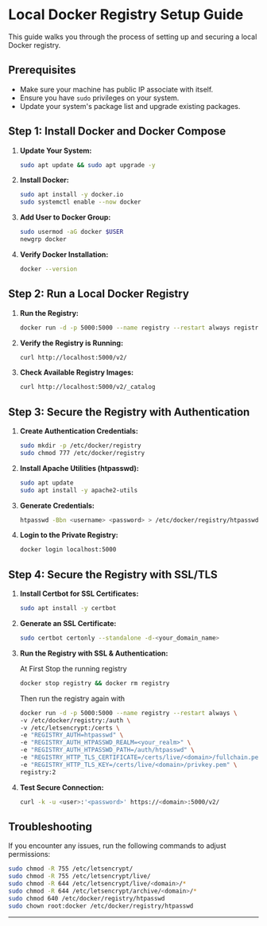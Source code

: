 
# Local Docker Registry Setup Guide

This guide walks you through the process of setting up and securing a local Docker registry.

## Prerequisites

- Make sure your machine has public IP associate with itself.
- Ensure you have `sudo` privileges on your system.
- Update your system's package list and upgrade existing packages.

## Step 1: Install Docker and Docker Compose

1. **Update Your System:**
   ```bash
   sudo apt update && sudo apt upgrade -y
   ```

2. **Install Docker:**
   ```bash
   sudo apt install -y docker.io
   sudo systemctl enable --now docker
   ```

3. **Add User to Docker Group:**
   ```bash
   sudo usermod -aG docker $USER
   newgrp docker
   ```

4. **Verify Docker Installation:**
   ```bash
   docker --version
   ```

## Step 2: Run a Local Docker Registry

1. **Run the Registry:**
   ```bash
   docker run -d -p 5000:5000 --name registry --restart always registry:2
   ```

2. **Verify the Registry is Running:**
   ```bash
   curl http://localhost:5000/v2/
   ```

3. **Check Available Registry Images:**
   ```bash
   curl http://localhost:5000/v2/_catalog
   ```

## Step 3: Secure the Registry with Authentication

1. **Create Authentication Credentials:**
   ```bash
   sudo mkdir -p /etc/docker/registry
   sudo chmod 777 /etc/docker/registry
   ```

2. **Install Apache Utilities (htpasswd):**
   ```bash
   sudo apt update
   sudo apt install -y apache2-utils
   ```

3. **Generate Credentials:**
   ```bash
   htpasswd -Bbn <username> <password> > /etc/docker/registry/htpasswd
   ```

4. **Login to the Private Registry:**
   ```bash
   docker login localhost:5000
   ```

## Step 4: Secure the Registry with SSL/TLS

1. **Install Certbot for SSL Certificates:**
   ```bash
   sudo apt install -y certbot
   ```

2. **Generate an SSL Certificate:**
   ```bash
   sudo certbot certonly --standalone -d-<your_domain_name>
   ```

3. **Run the Registry with SSL & Authentication:**

   At First Stop the running registry 

   ```bash
   docker stop registry && docker rm registry
   ```

   Then run the registry again with 

   ```bash
   docker run -d -p 5000:5000 --name registry --restart always \
   -v /etc/docker/registry:/auth \
   -v /etc/letsencrypt:/certs \
   -e "REGISTRY_AUTH=htpasswd" \
   -e "REGISTRY_AUTH_HTPASSWD_REALM=<your_realm>" \
   -e "REGISTRY_AUTH_HTPASSWD_PATH=/auth/htpasswd" \
   -e "REGISTRY_HTTP_TLS_CERTIFICATE=/certs/live/<domain>/fullchain.pem" \
   -e "REGISTRY_HTTP_TLS_KEY=/certs/live/<domain>/privkey.pem" \
   registry:2
   ```

4. **Test Secure Connection:**
   ```bash
   curl -k -u <user>:'<password>' https://<domain>:5000/v2/
   ```

## Troubleshooting

If you encounter any issues, run the following commands to adjust permissions:

```bash
sudo chmod -R 755 /etc/letsencrypt/
sudo chmod -R 755 /etc/letsencrypt/live/
sudo chmod -R 644 /etc/letsencrypt/live/<domain>/*
sudo chmod -R 644 /etc/letsencrypt/archive/<domain>/*
sudo chmod 640 /etc/docker/registry/htpasswd
sudo chown root:docker /etc/docker/registry/htpasswd
```

---